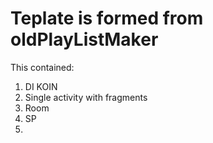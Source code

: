 # Teplate is formed from oldPlayListMaker
This contained:
1. DI KOIN
2. Single activity with fragments
3. Room
4. SP
5. 

